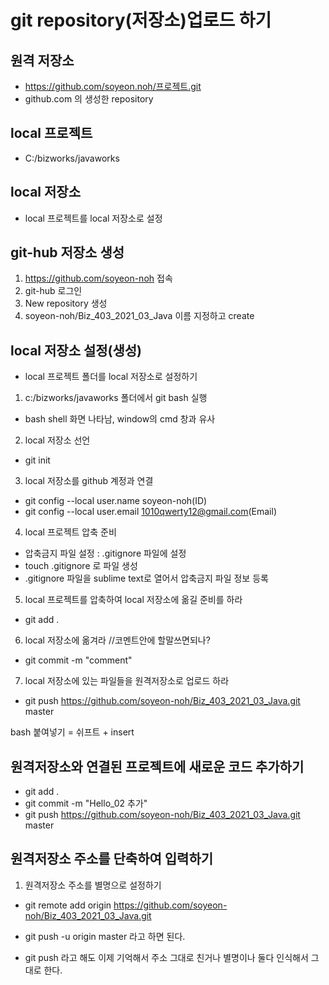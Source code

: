 # git repository(저장소)업로드 하기

## 원격 저장소
* https://github.com/soyeon.noh/프로젝트.git
* github.com 의 생성한 repository


## local 프로젝트
* C:/bizworks/javaworks

## local 저장소
* local 프로젝트를 local 저장소로 설정

## git-hub 저장소 생성
1. https://github.com/soyeon-noh 접속
2. git-hub 로그인
3. New repository 생성 
4. soyeon-noh/Biz_403_2021_03_Java 이름 지정하고 create

## local 저장소 설정(생성)
* local 프로젝트 폴더를 local 저장소로 설정하기
1. c:/bizworks/javaworks 폴더에서 git bash 실행
- bash shell 화면 나타남, window의 cmd 창과 유사

2. local 저장소 선언
- git init

3. local 저장소를 github 계정과 연결
- git config --local user.name soyeon-noh(ID)
- git config --local user.email 1010qwerty12@gmail.com(Email)

4. local 프로젝트 압축 준비
- 압축금지 파일 설정 : .gitignore 파일에 설정
- touch .gitignore 로 파일 생성 
- .gitignore 파일을 sublime text로 열어서 압축금지 파일 정보 등록

5. local 프로젝트를 압축하여 local 저장소에 옮길 준비를 하라
- git add .

6. local 저장소에 옮겨라 //코멘트안에 할말쓰면되나?
- git commit -m "comment"

7. local 저장소에 있는 파일들을 원격저장소로 업로드 하라
- git push https://github.com/soyeon-noh/Biz_403_2021_03_Java.git master


bash 붙여넣기 = 쉬프트 + insert


## 원격저장소와 연결된 프로젝트에 새로운 코드 추가하기
* git add .
* git commit -m "Hello_02 추가"
* git push https://github.com/soyeon-noh/Biz_403_2021_03_Java.git master

## 원격저장소 주소를 단축하여 입력하기
1. 원격저장소 주소를 별명으로 설정하기
* git remote add origin https://github.com/soyeon-noh/Biz_403_2021_03_Java.git

* git push -u origin master 라고 하면 된다.
* git push 라고 해도 이제 기억해서 주소 그대로 친거나 별명이나 둘다 인식해서 그대로 한다.